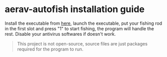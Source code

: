 # aerav-autofish installation guide
Install the executable from [here](https://github.com/zgndia/aerav-autofish/releases), launch the executable, put your fishing rod in the first slot and press "1" to start fishing, the program will handle the rest.
Disable your antivirus softwares if doesn't work.

> This project is not open-source, source files are just packages required for the program to run.
